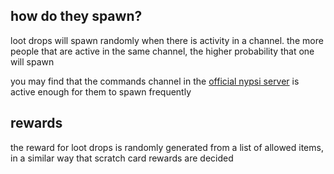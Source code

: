<script>
  import DocsTemplate from "$lib/components/docs/DocsTemplate.svelte"
</script>

<DocsTemplate title='loot drops' desc='loot drops are little minigames that spawn with activity in a channel, the first to complete the game receives a random reward' />

## how do they spawn?

loot drops will spawn randomly when there is activity in a channel. the more people that are active in the same channel, the higher probability that one will spawn

you may find that the commands channel in the [official nypsi server](https://discord.gg/hJTDNST) is active enough for them to spawn frequently

## rewards

the reward for loot drops is randomly generated from a list of allowed items, in a similar way that scratch card rewards are decided
